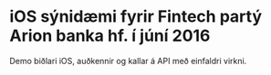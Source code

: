 # iOS sýnidæmi fyrir Fintech partý Arion banka hf. í júní 2016 
Demo biðlari iOS, auðkennir og kallar á API með einfaldri virkni.
